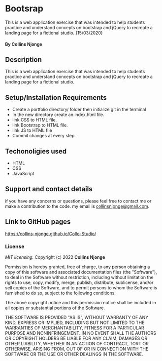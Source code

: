 # Bootsrap
This is a web application exercise that was intended to help students practice and understand concepts on bootstrap and jQuery to recreate a landing page for a fictional studio.  {15/03/2020}
#### By **Collins Njonge**
## Description
This is a web application exercise that was intended to help students practice and understand concepts on bootstrap and jQuery to recreate a landing page for a fictional studio.
## Setup/Installation Requirements
* Create a portfolio directory/ folder then initialize git in the terminal
* In the new directory create an index.html file.
* link CSS to HTML file.
* link Bootstrap to HTML file.
* link JS to HTML file
* Commit changes at every step.
## Techonoligies used
* HTML
* CSS
* JavaScript
## Support and contact details
if you have any concerns or questions, please feel free to contact me or make a contribution to the code. my email is collinsnjonge@gmail.com. 

## Link to GitHub pages
https://collins-njonge.github.io/Collo-Studio/

### License
*MIT licensing.*
Copyright (c) 2022 **Collins Njonge**

Permission is hereby granted, free of charge, to any person obtaining a copy
of this software and associated documentation files (the "Software"), to deal
in the Software without restriction, including without limitation the rights
to use, copy, modify, merge, publish, distribute, sublicense, and/or sell
copies of the Software, and to permit persons to whom the Software is
furnished to do so, subject to the following conditions:

The above copyright notice and this permission notice shall be included in all
copies or substantial portions of the Software.

THE SOFTWARE IS PROVIDED "AS IS", WITHOUT WARRANTY OF ANY KIND, EXPRESS OR
IMPLIED, INCLUDING BUT NOT LIMITED TO THE WARRANTIES OF MERCHANTABILITY,
FITNESS FOR A PARTICULAR PURPOSE AND NONINFRINGEMENT. IN NO EVENT SHALL THE
AUTHORS OR COPYRIGHT HOLDERS BE LIABLE FOR ANY CLAIM, DAMAGES OR OTHER
LIABILITY, WHETHER IN AN ACTION OF CONTRACT, TORT OR OTHERWISE, ARISING FROM,
OUT OF OR IN CONNECTION WITH THE SOFTWARE OR THE USE OR OTHER DEALINGS IN THE
SOFTWARE.
